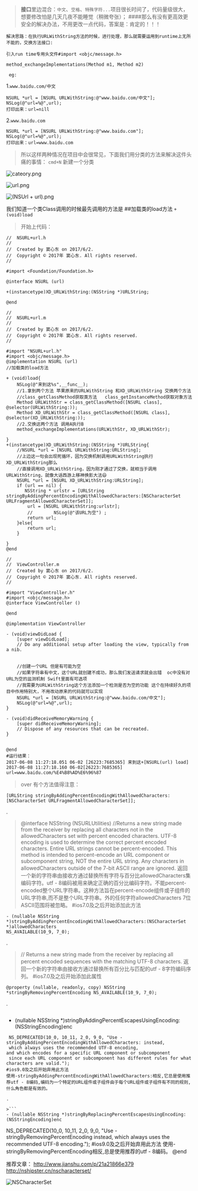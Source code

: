 >**接口**里边混合：`中文`、`空格`、`特殊字符...`项目很长时间了，代码量级很大，想要修改怕是几天几夜不能睡觉（稍微夸张）；
####那么有没有更高效更安全的解决办法，不用更改一点代码，答案是：肯定的！！！

```
解决思路：在执行URLWithString方法的时候，进行处理，那么就需要运用到runtime上无所不能的，交换方法接口:

引入run time专用头文件#import <objc/message.h>

method_exchangeImplementations(Method m1, Method m2) 
```

` eg:`

1.`www.baidu.com/中文`
```
NSURL *url = [NSURL URLWithString:@"www.baidu.com/中文"];
NSLog(@"url=%@",url);
打印出来：url=nill
```
2.`www.baidu.com`
```
NSURL *url = [NSURL URLWithString:@"www.baidu.com"];
NSLog(@"url=%@",url);
打印出来：url=www.baidu.com
```
>所以这样两种情况在项目中会很常见，下面我们用分类的方法来解决这件头痛的事情：
`cmd+N`
新建一个分类

![cateory.png](http://upload-images.jianshu.io/upload_images/3729815-ae91f0ef9fd777ec.png?imageMogr2/auto-orient/strip%7CimageView2/2/w/640)


![url.png](http://upload-images.jianshu.io/upload_images/3729815-f78e6bdf7d8d8f0f.png?imageMogr2/auto-orient/strip%7CimageView2/2/w/640)


![(NSUrl + url).png](http://upload-images.jianshu.io/upload_images/3729815-a02f4fbd21066d89.png?imageMogr2/auto-orient/strip%7CimageView2/2/w/640)


我们知道一个类Class调用的时候最先调用的方法是
##加载类的load方法
`+ (void)load`
>开始上代码：

```
//  NSURL+url.h
//
//  Created by 窦心东 on 2017/6/2.
//  Copyright © 2017年 窦心东. All rights reserved.
//

#import <Foundation/Foundation.h>

@interface NSURL (url)

+(instancetype)XD_URLWithString:(NSString *)URLString;

@end

```
```
//
//  NSURL+url.m
//
//  Created by 窦心东 on 2017/6/2.
//  Copyright © 2017年 窦心东. All rights reserved.
//

#import "NSURL+url.h"
#import <objc/message.h>
@implementation NSURL (url)
//加载类的load方法

+ (void)load{
    NSLog(@"来到这%s",__func__);
    //1.拿到两个方法 苹果原来的URLWithString 和XD_URLWithString 交换两个方法
    //class_getClassMethod获取类方法   class_getInstanceMethod获取对象方法
    Method URLWithStr = class_getClassMethod([NSURL class], @selector(URLWithString:));
    Method XD_URLWithStr = class_getClassMethod([NSURL class], @selector(XD_URLWithString:));
    //2.交换这两个方法 调用A执行B
    method_exchangeImplementations(URLWithStr, XD_URLWithStr);
    
}
+(instancetype)XD_URLWithString:(NSString *)URLString{
    //NSURL *url = [NSURL URLWithString:URLString];
    //上边这一句会出现死循环，因为交换机制调用URLWithString执行XD_URLWithString那么
    //直接调用XD_URLWithString，因为刚才通过了交换，就相当于调用URLWithString，就像大话西游上移神换影大法😄
    NSURL *url = [NSURL XD_URLWithString:URLString];
    if (url == nil) {
       NSString * urlstr = [URLString stringByAddingPercentEncodingWithAllowedCharacters:[NSCharacterSet URLFragmentAllowedCharacterSet]];
        url = [NSURL URLWithString:urlstr];
        //        NSLog(@"该URL为空") ;
        return url;
    }else{
        return url;
    }
    
}
@end
```
```
//
//  ViewController.m
//  Created by 窦心东 on 2017/6/2.
//  Copyright © 2017年 窦心东. All rights reserved.
//

#import "ViewController.h"
#import <objc/message.h>
@interface ViewController ()

@end

@implementation ViewController

- (void)viewDidLoad {
    [super viewDidLoad];
    // Do any additional setup after loading the view, typically from a nib.


    //创建一个URL 但是有可能为空
    //如果字符串有中文，这个URL就创建不成功，那么我们发送请求就会出错  oc中没有对URL为空的监测机制 Swift里面有可选项
    //我需要为URLWithString这个方法添加一个检测是否为空的功能 这个在持续好久的项目中作用特别大，不用改动原来的代码就可以实现
    NSURL *url = [NSURL URLWithString:@"www.baidu.com/中文"];
    NSLog(@"url=%@",url);
}

- (void)didReceiveMemoryWarning {
    [super didReceiveMemoryWarning];
    // Dispose of any resources that can be recreated.
}


@end
#运行结果：
2017-06-08 11:27:18.051 06-02 [26223:7685365] 来到这+[NSURL(url) load]
2017-06-08 11:27:18.160 06-02[26223:7685365] url=www.baidu.com/%E4%B8%AD%E6%96%87
```
>over
有个方法值得注意：
```
[URLString stringByAddingPercentEncodingWithAllowedCharacters:[NSCharacterSet URLFragmentAllowedCharacterSet]];
```

.

>@interface NSString (NSURLUtilities)
//Returns a new string made from the receiver by replacing all characters not in the allowedCharacters set with percent encoded characters. 
UTF-8 encoding is used to determine the correct percent encoded characters. 
Entire URL strings cannot be percent-encoded. 
This method is intended to percent-encode an URL component or subcomponent string, NOT the entire URL string.
 Any characters in allowedCharacters outside of the 7-bit ASCII range are ignored.
返回一个新的字符串由接收方通过替换所有字符与百分比allowedCharacters集编码字符。utf - 8编码被用来确定正确的百分比编码字符。不能percent-encoded整个URL字符串。这种方法旨在percent-encode组件或子组件的URL字符串,而不是整个URL字符串。外的任何字符allowedCharacters 7位ASCII范围将被忽略。
#ios7.0及之后开始添加此方法
```
- (nullable NSString *)stringByAddingPercentEncodingWithAllowedCharacters:(NSCharacterSet *)allowedCharacters 
NS_AVAILABLE(10_9, 7_0);
```

.

>// Returns a new string made from the receiver by replacing all percent encoded sequences with the matching UTF-8 characters.
返回一个新的字符串由接收方通过替换所有百分比与匹配的utf - 8字符编码序列。
#ios7.0及之后开始添加此属性
```
@property (nullable, readonly, copy) NSString *stringByRemovingPercentEncoding NS_AVAILABLE(10_9, 7_0);
```

.

>```
- (nullable NSString *)stringByAddingPercentEscapesUsingEncoding:(NSStringEncoding)enc
```
 NS_DEPRECATED(10_0, 10_11, 2_0, 9_0, "Use -stringByAddingPercentEncodingWithAllowedCharacters: instead,
 which always uses the recommended UTF-8 encoding, 
and which encodes for a specific URL component or subcomponent
 since each URL component or subcomponent has different rules for what characters are valid.");
#ios9.0及之后开始弃用此方法
使用-stringByAddingPercentEncodingWithAllowedCharacters:相反,它总是使用推荐utf - 8编码,编码为一个特定的URL组件或子组件由于每个URL组件或子组件有不同的规则,什么角色都是有效的。

.

>```
- (nullable NSString *)stringByReplacingPercentEscapesUsingEncoding:(NSStringEncoding)enc 
```
NS_DEPRECATED(10_0, 10_11, 2_0, 9_0, "Use -stringByRemovingPercentEncoding instead,
 which always uses the recommended UTF-8 encoding.");
#ios9.0及之后开始弃用此方法
使用-stringByRemovingPercentEncoding相反,总是使用推荐的utf - 8编码。
@end

推荐文章：
http://www.jianshu.com/p/21a21866e379
http://nshipster.cn/nscharacterset/


![NSCharacterSet](http://upload-images.jianshu.io/upload_images/3729815-f5a608395b178370.png?imageMogr2/auto-orient/strip%7CimageView2/2/w/1240)
